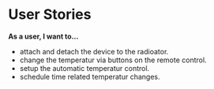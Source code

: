 # User Stories
<b> As a user, I want to...</b>
- attach and detach the device to the radioator.
- change the temperatur via buttons on the remote control.
- setup the automatic temperatur control.
- schedule time related temperatur changes.
